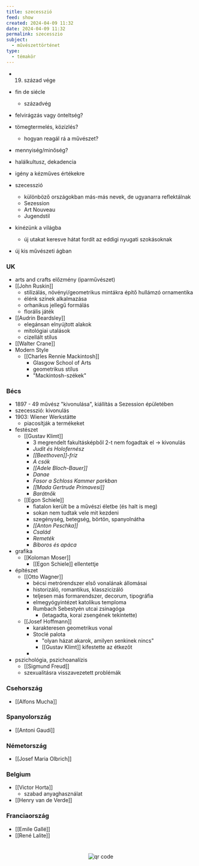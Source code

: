 ```yaml
---
title: szecesszió
feed: show
created: 2024-04-09 11:32
date: 2024-04-09 11:32
permalink: szecesszio
subject:
  - művészettörténet
type:
  - témakör
---
```


- 19. század vége
- fin de siécle
	- századvég
- felvirágzás vagy önteltség?
- tömegtermelés, közízlés?
	- hogyan reagál rá a művészet?
- mennyiség/minőség?
- halálkultusz, dekadencia
- igény a kézműves értékekre

- szecesszió
	- különböző országokban más-más nevek, de ugyanarra reflektálnak
	- Sezession
	- Art Nouveau
	- Jugendstil
- kinézünk a világba
	- új utakat keresve hátat fordít az eddigi nyugati szokásoknak
- új kis művészeti ágban

### UK
- arts and crafts előzmény (iparművészet)
- [[John Ruskin]]
	- stilizálás, növényi/geometrikus mintákra építő hullámzó ornamentika
	- élénk színek alkalmazása
	- orhanikus jellegű formálás
	- florális játék
- [[Audrin Beardsley]]
	- elegánsan elnyújtott alakok
	- mitológiai utalások
	- cizellált stílus
- [[Walter Crane]]
- Modern Style
	- [[Charles Rennie Mackintosh]]
		- Glasgow School of Arts
		- geometrikus stílus
		- "Mackintosh-székek"

### Bécs
- 1897 - 49 művész "kivonulása", kiállítás a Sezession épületében
- szecesszió: kivonulás
- 1903: Wiener Werkstätte
	- piacosítják a termékeket
- festészet
	- [[Gustav Klimt]]
		- 3 megrendelt fakultásképből 2-t nem fogadtak el -> kivonulás
		- *Judit és Holofernész*
		- *[[Beethoven]]-fríz*
		- *A csók*
		- *[[Adele Bloch-Bauer]]*
		- *Danae*
		- *Fasor a Schloss Kammer parkban*
		- *[[Mada Gertrude Primavesi]]*
		- *Barátnők*
	- [[Egon Schiele]]
		- fiatalon került be a művészi életbe (és halt is meg)
		- sokan nem tudtak vele mit kezdeni
		- szegénység, betegség, börtön, spanyolnátha
		- *[[Anton Peschka]]*
		- *Család*
		- *Remeték*
		- *Bíboros és apáca*
- grafika
	- [[Koloman Moser]]
		- [[Egon Schiele]] ellentettje
- építészet
	- [[Otto Wagner]]
		- bécsi metrórendszer első vonalának állomásai
		- historizáló, romantikus, klasszicizáló
		- teljesen más formarendszer, decorum, tipográfia
		- elmegyógyintézet katolikus temploma
		- Rumbach Sebestyén utcai zsinagóga
			- (letagadta, korai zsengének tekintette)
	- [[Josef Hoffmann]]
		- karakteresen geometrikus vonal
		- Stoclé palota
			- "olyan házat akarok, amilyen senkinek nincs"
			- [[Gustav Klimt]] kifestette az étkezőt
		- 
- pszichológia, pszichoanalízis
	- [[Sigmund Freud]]
	- szexualitásra visszavezetett problémák

### Csehország
- [[Alfons Mucha]]

### Spanyolország
- [[Antoni Gaudí]]

### Németország
- [[Josef Maria Olbrich]]

### Belgium
- [[Victor Horta]]
	- szabad anyaghasználat
- [[Henry van de Verde]]

### Franciaország
- [[Emile Gallé]]
- [[René Lalite]]
#
<p style="text-align: center;"><img src="https://chart.googleapis.com/chart?cht=qr&chl=https://notes.andrasdenes.com/szecesszio&chs=180x180&choe=UTF-8&chld=L|2" alt="qr code"></p>

